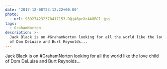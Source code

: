 ```yaml
---
date: '2017-12-08T23:12:22+00:00'
photo:
  - url: 939274232378417153-DQj46prXcAA8BCl.jpg
tags:
  - GrahamNorton
description: >-
  Jack Black is on #GrahamNorton looking for all the world like the love child
  of Dom DeLuise and Burt Reynolds...
---
```

Jack Black is on #GrahamNorton looking for all the world like the love child of Dom DeLuise and Burt Reynolds... 
